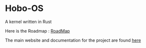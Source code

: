 # Hobo-OS
A kernel written in Rust

Here is the Roadmap : [RoadMap](https://github.com/kiarie404/CSC-416-4TH/blob/main/Roadmap)

The main website and documentation for the project are found [here](https://kiarie404.github.io/CSC-416-4TH/main_site/index.html#)

